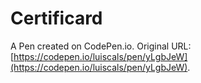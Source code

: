 # Certificard

A Pen created on CodePen.io. Original URL: [https://codepen.io/luiscals/pen/yLgbJeW](https://codepen.io/luiscals/pen/yLgbJeW).


